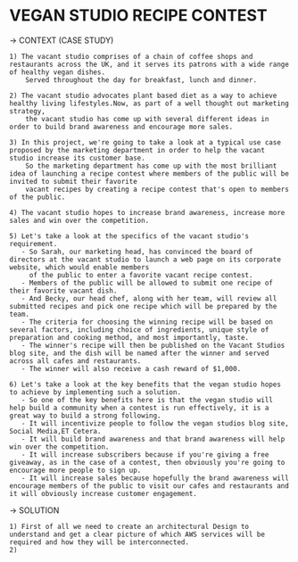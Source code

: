 # VEGAN STUDIO RECIPE CONTEST
  -> CONTEXT (CASE STUDY)
  
    1) The vacant studio comprises of a chain of coffee shops and restaurants across the UK, and it serves its patrons with a wide range of healthy vegan dishes.
        Served throughout the day for breakfast, lunch and dinner.

    2) The vacant studio advocates plant based diet as a way to achieve healthy living lifestyles.Now, as part of a well thought out marketing strategy,
        the vacant studio has come up with several different ideas in order to build brand awareness and encourage more sales.

    3) In this project, we're going to take a look at a typical use case proposed by the marketing department in order to help the vacant studio increase its customer base.
        So the marketing department has come up with the most brilliant idea of launching a recipe contest where members of the public will be invited to submit their favorite
        vacant recipes by creating a recipe contest that's open to members of the public.

    4) The vacant studio hopes to increase brand awareness, increase more sales and win over the competition.

    5) Let's take a look at the specifics of the vacant studio's requirement.
       - So Sarah, our marketing head, has convinced the board of directors at the vacant studio to launch a web page on its corporate website, which would enable members
         of the public to enter a favorite vacant recipe contest.
       - Members of the public will be allowed to submit one recipe of their favorite vacant dish.
       - And Becky, our head chef, along with her team, will review all submitted recipes and pick one recipe which will be prepared by the team.
       - The criteria for choosing the winning recipe will be based on several factors, including choice of ingredients, unique style of preparation and cooking method, and most importantly, taste.
       - The winner's recipe will then be published on the Vacant Studios blog site, and the dish will be named after the winner and served across all cafes and restaurants.
       - The winner will also receive a cash reward of $1,000.

    6) Let's take a look at the key benefits that the vegan studio hopes to achieve by implementing such a solution.
       - So one of the key benefits here is that the vegan studio will help build a community when a contest is run effectively, it is a great way to build a strong following.
       - It will incentivize people to follow the vegan studios blog site, Social Media,ET Cetera.
       - It will build brand awareness and that brand awareness will help win over the competition.
       - It will increase subscribers because if you're giving a free giveaway, as in the case of a contest, then obviously you're going to encourage more people to sign up.
       - It will increase sales because hopefully the brand awareness will encourage members of the public to visit our cafes and restaurants and it will obviously increase customer engagement.

  -> SOLUTION 

    1) First of all we need to create an architectural Design to understand and get a clear picture of which AWS services will be required and how they will be interconnected.
    2) 
